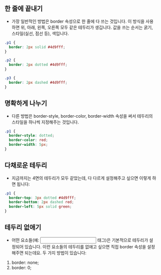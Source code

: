 ## 한 줄에 끝내기
- 가장 일반적인 방법은 border 속성으로 한 줄에 다 쓰는 것입니다. 이 방식을 사용하면 위, 아래, 왼쪽, 오른쪽 모두 같은 테두리가 생깁니다. 값을 쓰는 순서는 굵기, 스타일(실선, 점선 등), 색입니다.

```CSS
.p1 {
  border: 2px solid #4d9fff;
}

.p2 {
  border: 2px dotted #4d9fff;
}

.p3 {
  border: 2px dashed #4d9fff;
}
```
## 명확하게 나누기
- 다른 방법은 border-style, border-color, border-width 속성을 써서 테두리의 스타일을 하나씩 지정해주는 것입니다.

```CSS
.p1 {
  border-style: dotted;
  border-color: red;
  border-width: 5px;
}
```
## 다채로운 테두리
- 지금까지는 4면의 테두리가 모두 같았는데, 다 다르게 설정해주고 싶으면 이렇게 하면 됩니다:

```CSS
.p1 {
  border-top: 3px dotted #4d9fff;
  border-bottom: 2px dashed red;
  border-left: 5px solid green;
}
```
## 테두리 없애기
- 어떤 요소들(예: <input> 태그)은 기본적으로 테두리가 설정되어 있습니다. 이런 요소들의 테두리를 없애고 싶으면 직접 border 속성을 설정해주면 되는데요. 두 가지 방법이 있습니다:

1. border: none;
2. border: 0;